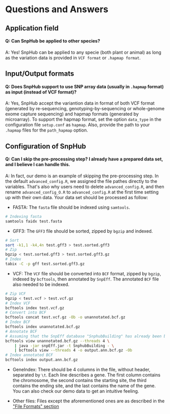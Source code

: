 # Questions and Answers

## Application field

#### Q: Can SnpHub be applied to other species?

A: Yes! SnpHub can be applied to any specie (both plant or animal) as long as the variation data is provided in `VCF format` or `.hapmap format`. 

## Input/Output formats

#### Q: Does SnpHub support to use SNP array data (usually in `.hapmap` format) as input (instead of VCF format)?

A: Yes, SnpHub accept the variantion data in format of both VCF format (generated by re-sequencing, genotyping-by-sequencing or whole-genome exome capture sequencing) and hapmap formats (generated by microarray). To support the hapmap format, set the option `data_type` in the configuration file `setup.conf` as `hapmap`. Also, provide the path to your `.hapmap` files for the `path_hapmap` option.

## Configuration of SnpHub

#### Q: Can I skip the pre-processing step? I already have a prepared data set, and I believe I can handle this.

A: In fact, our demo is an example of skipping the pre-processing step. In the default `advanced_config.R`, we assigned the file pathes directly to the variables. That's also why users need to delete `advanced_config.R`, and then rename `advanced_config_O.R` to `advanced_config.R` at the first time setting up with their own data. Your data set should be processed as follow:

- FASTA: The `fasta` file should be indexed using `samtools`.

```sh
# Indexing fasta
samtools faidx test.fasta
```

- GFF3: The `GFF3` file should be sorted, zipped by `bgzip` and indexed.

```sh
# Sort
sort -k1,1 -k4,4n test.gff3 > test.sorted.gff3
# Zip
bgzip < test.sorted.gff3 > test.sorted.gff3.gz
# Index
tabix -C -p gff test.sorted.gff3.gz
```

- VCF: The `VCF` file should be converted into `BCF` format, zipped by `bgzip`, indexed by `bcftools`, then annotated by `SnpEff`. The annotated `BCF` file also needed to be indexed.

```sh
# Zip VCF
bgzip < test.vcf > test.vcf.gz
# Index VCF
bcftools index test.vcf.gz
# Convert into BCF
bcftools concat test.vcf.gz -Ob -o unannotated.bcf.gz
# Index BCF
bcftools index unannotated.bcf.gz
# Annotate BCF
# Assuming that the SnpEff database "SnphubBuilding" has already been built.
bcftools view unannotated.bcf.gz --threads 4 \
    | java -jar snpEff.jar -t SnphubBuilding - \
    | bcftools view --threads 4 -o output.ann.bcf.gz -Ob
# Index annotated BCF
bcftools index output.ann.bcf.gz
```

- GeneIndex: There should be 4 columns in the file, without header, separated by `\t`. Each line describes a gene. The first column contains the chromosome, the second contains the starting site, the third contains the ending site, and the last contains the name of the gene. You can also check our demo data to get an intuitive feeling.

- Other files: Files except the aforementioned ones are as described in the ["File Formats" section](https://esctrionsit.github.io/snphub_tutorial/content/Setup/file-formats.html)